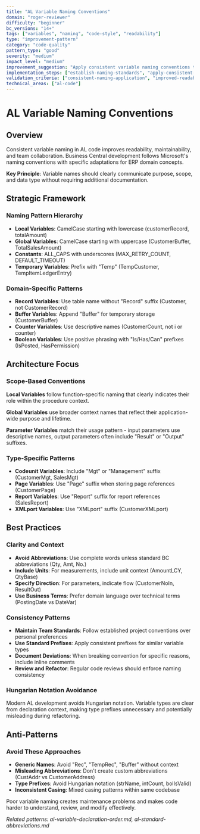 ```yaml
---
title: "AL Variable Naming Conventions"
domain: "roger-reviewer"
difficulty: "beginner"
bc_versions: "14+"
tags: ["variables", "naming", "code-style", "readability"]
type: "improvement-pattern"
category: "code-quality"
pattern_type: "good"
severity: "medium"
impact_level: "medium"
improvement_suggestion: "Apply consistent variable naming conventions to enhance code readability and maintainability"
implementation_steps: ["establish-naming-standards", "apply-consistent-patterns", "validate-conventions"]
validation_criteria: ["consistent-naming-application", "improved-readability"]
technical_areas: ["al-code"]
---
```


# AL Variable Naming Conventions

## Overview

Consistent variable naming in AL code improves readability, maintainability, and team collaboration. Business Central development follows Microsoft's naming conventions with specific adaptations for ERP domain concepts.

**Key Principle**: Variable names should clearly communicate purpose, scope, and data type without requiring additional documentation.

## Strategic Framework

### Naming Pattern Hierarchy
- **Local Variables**: CamelCase starting with lowercase (customerRecord, totalAmount)
- **Global Variables**: CamelCase starting with uppercase (CustomerBuffer, TotalSalesAmount)
- **Constants**: ALL_CAPS with underscores (MAX_RETRY_COUNT, DEFAULT_TIMEOUT)
- **Temporary Variables**: Prefix with "Temp" (TempCustomer, TempItemLedgerEntry)

### Domain-Specific Patterns
- **Record Variables**: Use table name without "Record" suffix (Customer, not CustomerRecord)
- **Buffer Variables**: Append "Buffer" for temporary storage (CustomerBuffer)
- **Counter Variables**: Use descriptive names (CustomerCount, not i or counter)
- **Boolean Variables**: Use positive phrasing with "Is/Has/Can" prefixes (IsPosted, HasPermission)

## Architecture Focus

### Scope-Based Conventions
**Local Variables** follow function-specific naming that clearly indicates their role within the procedure context.

**Global Variables** use broader context names that reflect their application-wide purpose and lifetime.

**Parameter Variables** match their usage pattern - input parameters use descriptive names, output parameters often include "Result" or "Output" suffixes.

### Type-Specific Patterns
- **Codeunit Variables**: Include "Mgt" or "Management" suffix (CustomerMgt, SalesMgt)
- **Page Variables**: Use "Page" suffix when storing page references (CustomerPage)
- **Report Variables**: Use "Report" suffix for report references (SalesReport)
- **XMLport Variables**: Use "XMLport" suffix (CustomerXMLport)

## Best Practices

### Clarity and Context
- **Avoid Abbreviations**: Use complete words unless standard BC abbreviations (Qty, Amt, No.)
- **Include Units**: For measurements, include unit context (AmountLCY, QtyBase)
- **Specify Direction**: For parameters, indicate flow (CustomerNoIn, ResultOut)
- **Use Business Terms**: Prefer domain language over technical terms (PostingDate vs DateVar)

### Consistency Patterns
- **Maintain Team Standards**: Follow established project conventions over personal preferences
- **Use Standard Prefixes**: Apply consistent prefixes for similar variable types
- **Document Deviations**: When breaking convention for specific reasons, include inline comments
- **Review and Refactor**: Regular code reviews should enforce naming consistency

### Hungarian Notation Avoidance
Modern AL development avoids Hungarian notation. Variable types are clear from declaration context, making type prefixes unnecessary and potentially misleading during refactoring.

## Anti-Patterns

### Avoid These Approaches
- **Generic Names**: Avoid "Rec", "TempRec", "Buffer" without context
- **Misleading Abbreviations**: Don't create custom abbreviations (CustAddr vs CustomerAddress)
- **Type Prefixes**: Avoid Hungarian notation (strName, intCount, bolIsValid)
- **Inconsistent Casing**: Mixed casing patterns within same codebase

Poor variable naming creates maintenance problems and makes code harder to understand, review, and modify effectively.

*Related patterns: al-variable-declaration-order.md, al-standard-abbreviations.md*